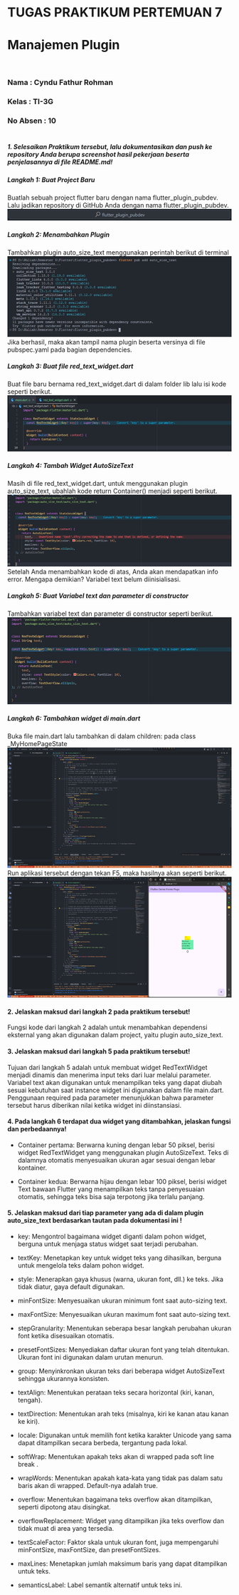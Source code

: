 # TUGAS PRAKTIKUM PERTEMUAN 7
#  Manajemen Plugin <br><br>

### Nama : Cyndu Fathur Rohman
### Kelas : TI-3G
### No Absen : 10 <br><br>

##### 1. Selesaikan Praktikum tersebut, lalu dokumentasikan dan push ke repository Anda berupa screenshot hasil pekerjaan beserta penjelasannya di file README.md!

##### Langkah 1: Buat Project Baru
Buatlah sebuah project flutter baru dengan nama flutter_plugin_pubdev. Lalu jadikan repository di GitHub Anda dengan nama flutter_plugin_pubdev.
![alt text](images/image.png)

##### Langkah 2: Menambahkan Plugin
Tambahkan plugin auto_size_text menggunakan perintah berikut di terminal
![alt text](images/image-1.png)
Jika berhasil, maka akan tampil nama plugin beserta versinya di file pubspec.yaml pada bagian dependencies.

##### Langkah 3: Buat file red_text_widget.dart
Buat file baru bernama red_text_widget.dart di dalam folder lib lalu isi kode seperti berikut.
![alt text](images/image-2.png)

##### Langkah 4: Tambah Widget AutoSizeText
Masih di file red_text_widget.dart, untuk menggunakan plugin auto_size_text, ubahlah kode return Container() menjadi seperti berikut.
![alt text](images/image-3.png)
Setelah Anda menambahkan kode di atas, Anda akan mendapatkan info error. Mengapa demikian? 
Variabel text belum diinisialisasi.

##### Langkah 5: Buat Variabel text dan parameter di constructor
Tambahkan variabel text dan parameter di constructor seperti berikut.
![alt text](images/image-4.png)

##### Langkah 6: Tambahkan widget di main.dart
Buka file main.dart lalu tambahkan di dalam children: pada class _MyHomePageState
![alt text](images/image-5.png)
Run aplikasi tersebut dengan tekan F5, maka hasilnya akan seperti berikut.
![alt text](images/image-6.png)

#### 2. Jelaskan maksud dari langkah 2 pada praktikum tersebut!
Fungsi kode dari langkah 2 adalah untuk menambahkan dependensi eksternal yang akan digunakan dalam project, yaitu plugin auto_size_text.
#### 3. Jelaskan maksud dari langkah 5 pada praktikum tersebut!
Tujuan dari langkah 5 adalah untuk membuat widget RedTextWidget menjadi dinamis dan menerima input teks dari luar melalui parameter. Variabel text akan digunakan untuk menampilkan teks yang dapat diubah sesuai kebutuhan saat instance widget ini digunakan dalam file main.dart. Penggunaan required pada parameter menunjukkan bahwa parameter tersebut harus diberikan nilai ketika widget ini diinstansiasi.
#### 4. Pada langkah 6 terdapat dua widget yang ditambahkan, jelaskan fungsi dan perbedaannya!
- Container pertama: Berwarna kuning dengan lebar 50 piksel, berisi widget RedTextWidget yang menggunakan plugin AutoSizeText. Teks di dalamnya otomatis menyesuaikan ukuran agar sesuai dengan lebar kontainer.

- Container kedua: Berwarna hijau dengan lebar 100 piksel, berisi widget Text bawaan Flutter yang menampilkan teks tanpa penyesuaian otomatis, sehingga teks bisa saja terpotong jika terlalu panjang.

#### 5. Jelaskan maksud dari tiap parameter yang ada di dalam plugin auto_size_text berdasarkan tautan pada dokumentasi ini !
- key: Mengontrol bagaimana widget diganti dalam pohon widget, berguna untuk menjaga status widget saat terjadi perubahan.

- textKey: Menetapkan key untuk widget teks yang dihasilkan, berguna untuk mengelola teks dalam pohon widget.

- style: Menerapkan gaya khusus (warna, ukuran font, dll.) ke teks. Jika tidak diatur, gaya default digunakan.

- minFontSize: Menyesuaikan ukuran minimum font saat auto-sizing text.

- maxFontSize: Menyesuaikan ukuran maximum font saat auto-sizing text.

- stepGranularity: Menentukan seberapa besar langkah perubahan ukuran font ketika disesuaikan otomatis.

- presetFontSizes: Menyediakan daftar ukuran font yang telah ditentukan. Ukuran font ini digunakan dalam urutan menurun.

- group: Menyinkronkan ukuran teks dari beberapa widget AutoSizeText sehingga ukurannya konsisten.

- textAlign: Menentukan perataan teks secara horizontal (kiri, kanan, tengah).

- textDirection: Menentukan arah teks (misalnya, kiri ke kanan atau kanan ke kiri).

- locale: Digunakan untuk memilih font ketika karakter Unicode yang sama dapat ditampilkan secara berbeda, tergantung pada lokal.

- softWrap: Menentukan apakah teks akan di wrapped pada soft line break .

- wrapWords: Menentukan apakah kata-kata yang tidak pas dalam satu baris akan di wrapped. Default-nya adalah true.

- overflow: Menentukan bagaimana teks overflow akan ditampilkan, seperti dipotong atau disingkat.

- overflowReplacement: Widget yang ditampilkan jika teks overflow dan tidak muat di area yang tersedia.

- textScaleFactor: Faktor skala untuk ukuran font, juga mempengaruhi minFontSize, maxFontSize, dan presetFontSizes.

- maxLines: Menetapkan jumlah maksimum baris yang dapat ditampilkan untuk teks.

- semanticsLabel: Label semantik alternatif untuk teks ini.